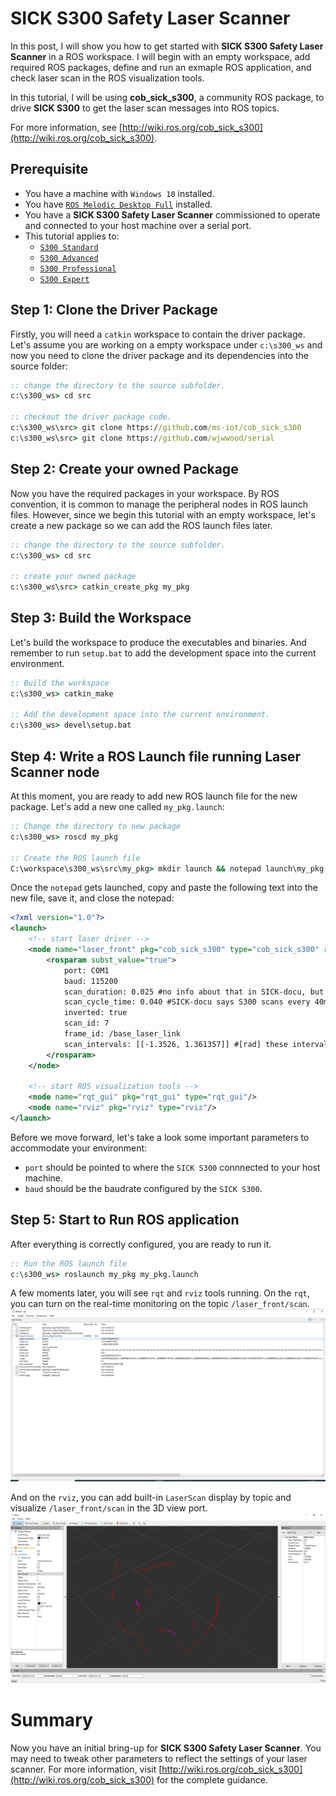 SICK S300 Safety Laser Scanner
==============================

In this post, I will show you how to get started with **SICK S300 Safety Laser Scanner** in a ROS workspace.
I will begin with an empty workspace, add required ROS packages, define and run an exmaple ROS application, and check laser scan in the ROS visualization tools.

In this tutorial, I will be using **cob_sick_s300**, a community ROS package, to drive **SICK S300** to get the laser scan messages into ROS topics.

For more information, see [http://wiki.ros.org/cob_sick_s300](http://wiki.ros.org/cob_sick_s300).

## Prerequisite

  * You have a machine with `Windows 10` installed.
  * You have [`ROS Melodic Desktop Full`](https://wiki.ros.org/Installation/Windows) installed.
  * You have a **SICK S300 Safety Laser Scanner** commissioned to operate and connected to your host machine over a serial port.
  * This tutorial applies to:
    - [`S300 Standard`](http://www.sick.com/s300_standard)
    - [`S300 Advanced`](http://www.sick.com/s300_advanced)
    - [`S300 Professional`](http://www.sick.com/s300_professional)
    - [`S300 Expert`](http://www.sick.com/s300_expert)

## Step 1: Clone the Driver Package

Firstly, you will need a `catkin` workspace to contain the driver package.
Let's assume you are working on a empty workspace under `c:\s300_ws` and now you need to clone the driver package and its dependencies into the source folder:

```bat
:: change the directory to the source subfolder.
c:\s300_ws> cd src

:: checkout the driver package code.
c:\s300_ws\src> git clone https://github.com/ms-iot/cob_sick_s300
c:\s300_ws\src> git clone https://github.com/wjwwood/serial
```

## Step 2: Create your owned Package

Now you have the required packages in your workspace.
By ROS convention, it is common to manage the peripheral nodes in ROS launch files.
However, since we begin this tutorial with an empty workspace, let's create a new package so we can add the ROS launch files later.

```bat
:: change the directory to the source subfolder.
c:\s300_ws> cd src

:: create your owned package
c:\s300_ws\src> catkin_create_pkg my_pkg
```

## Step 3: Build the Workspace

Let's build the workspace to produce the executables and binaries.
And remember to run `setup.bat` to add the development space into the current environment.

```bat
:: Build the workspace
c:\s300_ws> catkin_make

:: Add the development space into the current environment.
c:\s300_ws> devel\setup.bat
```

## Step 4: Write a ROS Launch file running Laser Scanner node

At this moment, you are ready to add new ROS launch file for the new package.
Let's add a new one called `my_pkg.launch`:

```bat
:: Change the directory to new package
c:\s300_ws> roscd my_pkg

:: Create the ROS launch file
C:\workspace\s300_ws\src\my_pkg> mkdir launch && notepad launch\my_pkg.launch
```

Once the `notepad` gets launched, copy and paste the following text into the new file, save it, and close the notepad:

```xml
<?xml version="1.0"?>
<launch>
    <!-- start laser driver -->
    <node name="laser_front" pkg="cob_sick_s300" type="cob_sick_s300" respawn="false" output="screen">
        <rosparam subst_value="true">
            port: COM1
            baud: 115200
            scan_duration: 0.025 #no info about that in SICK-docu, but 0.025 is believable and looks good in rviz
            scan_cycle_time: 0.040 #SICK-docu says S300 scans every 40ms
            inverted: true
            scan_id: 7
            frame_id: /base_laser_link
            scan_intervals: [[-1.3526, 1.361357]] #[rad] these intervals are included to the scan
        </rosparam>
    </node>

    <!-- start ROS visualization tools -->
    <node name="rqt_gui" pkg="rqt_gui" type="rqt_gui"/>
    <node name="rviz" pkg="rviz" type="rviz"/>
</launch>
```

Before we move forward, let's take a look some important parameters to accommodate your environment:

  * `port` should be pointed to where the `SICK S300` connnected to your host machine.
  * `baud` should be the baudrate configured by the `SICK S300`.

## Step 5: Start to Run ROS application

After everything is correctly configured, you are ready to run it.

```bat
:: Run the ROS launch file
c:\s300_ws> roslaunch my_pkg my_pkg.launch
```

A few moments later, you will see `rqt` and `rviz` tools running.
On the `rqt`, you can turn on the real-time monitoring on the topic `/laser_front/scan`.
![](./rqt.png)

And on the `rviz`, you can add built-in `LaserScan` display by topic and visualize `/laser_front/scan` in the 3D view port.
![](./rviz.png)

# Summary

Now you have an initial bring-up for **SICK S300 Safety Laser Scanner**.
You may need to tweak other parameters to reflect the settings of your laser scanner.
For more information, visit [http://wiki.ros.org/cob_sick_s300](http://wiki.ros.org/cob_sick_s300) for the complete guidance.
